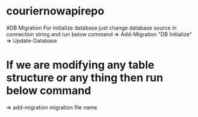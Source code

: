 ﻿# couriernowapirepo

 #DB Migration
 For initialize database just change database source in connection string and run below command
=> Add-Migration "DB Initialize"
=> Update-Database

# If we are modifying any table structure or any thing then run below command
=> add-migration migration file name

